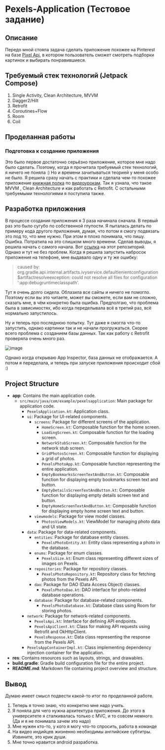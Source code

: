 ﻿# Pexels-Application (Тестовое задание)
 ## Описание
 Передо мной стояла задача сделать приложение похожее на Pinterest на базе [Pixel Api](https://www.pexels.com/api/documentation/), в котором пользователь сможет смотреть подборки картинок и выбирать понравившиеся.
 ## Требуемый стек технологий (Jetpack Compose)
1. Single Activity, Clean Architecture, MVVM
2. Dagger2/Hilt
3. Retrofit
4. Coroutines+Flow
5. Room
6. Coil
 ## Проделанная работы
 ### Подготовка к созданию приложения
 Это было первое достаточно серьёзно приложение, которое мне надо было сделать. Поэтому, когда я прочитала требуемый стек технологий, я ничего не поняла :)
 Но и времени зачитываться теорией у меня особо не было. Я решила сразу начать с практики и сделала чем-то похожее приложение [книжная полка](https://github.com/nafaniaa/Bookshelf) по [видеоурокам](https://www.youtube.com/watch?v=V9KaAfywQvw&t=1s). Так я узнала, что такое MVVM , Clean Architecture и как работать с Retrofit. С остальными требуемыми технологиями я поступила также. 
 ## Разработка приложения
 В процессе создания приложения я 3 раза начинала сначала. В первый раз это было сугубо по собственной глупости. Я пыталась делать по примеру кода другого приложения, думая, что потом я смогу подвязать это под то, что мне нужно. При этом я плохо понимала, что пишу. Ошибка. Потратила на это слишком много времени. Сделав выводы, я решила начать с самого начала. Вот [ссылка](https://github.com/nafaniaa/PexelsApp) на этот репозиторий. Однако и тут не без проблем. Когда я решила запустить набросок приложения на телефоне, мне выдавало одну и ту же ошибку:
 > caused by: org.gradle.api.internal.artifacts.ivyservice.defaultlenientconfiguration$artifactresolveexception: could not resolve all files for configuration ':app:debugruntimeclasspath'.

 Тут я очень долго сидела. Облазила все сайты и ничего не помогло. Поэтому если вы это читаете, может вы сможете, если вам не сложно, сказать мне, в чём конкретно была ошибка. Предполгаю, что проблема была в зависимостях, ибо когда переделывала всё в третий раз, всё нормально запустилось.

 Ну и теперь про последнюю попытку. Тут даже я смогла что-то запустить, однако картинки так и не начали прогружаться. Скорее всего проблема с созданием базы данных. Так как работу с Retrofit проверяла очень много раз.
 
 ![image](https://github.com/nafaniaa/Pexels-Application/assets/72029335/85d853b3-a035-4f0e-a348-d1aa69c509b2)
 
 Однако когда открываю App Inspector, база данных не отображается.
А потом я переделала, и теперь при запуске приложения происходит сбой :) 



## Project Structure
- **app**: Contains the main application code.
  - `src/main/java/com/example/pexelsapplication`: Main package for application code.
    - `PexelsApplication.kt`: Application class.
    - `ui`: Package for UI-related components.
      - `screens`: Package for different screens of the application.
        - `HomeScreen.kt`: Composable function for the home screen.
        - `LoadingScreen.kt`: Composable function for the loading screen.
        - `NetworkStubScreen.kt`: Composable function for the network stub screen.
        - `GridPhotosScreen.kt`: Composable function for displaying a grid of photos.
        - `PexelsPhotoApp.kt`: Composable function representing the entire application.
        - `EmptyBookmarksScreenTextAndButton.kt`: Composable function for displaying empty bookmarks screen text and button.
        - `EmptyDetailsScreenTextAndButton.kt`: Composable function for displaying empty details screen text and button.
        - `EmptyHomeScreenTextAndButton.kt`: Composable function for displaying empty home screen text and button.
      - `viewmodels`: Package for view model classes.
        - `PhotosViewModels.kt`: ViewModel for managing photo data and UI state.
    - `data`: Package for data-related components.
      - `entities`: Package for database entity classes.
        - `PexelsPhotoEntity.kt`: Entity class representing a photo in the database.
      - `enums`: Package for enum classes.
        - `PexelsSize.kt`: Enum class representing different sizes of images on Pexels.
      - `repositories`: Package for repository classes.
        - `PexelsPhotoRepository.kt`: Repository class for fetching photos from the Pexels API.
      - `dao`: Package for DAO (Data Access Object) classes.
        - `PexelsPhotoDao.kt`: DAO interface for photo-related database operations.
      - `database`: Package for database-related components.
        - `PexelsPhotoDatabase.kt`: Database class using Room for storing photos.
    - `network`: Package for network-related components.
      - `PexelsApi.kt`: Interface for defining API endpoints.
      - `PexelsApiClient.kt`: Class for making API requests using Retrofit and OkHttpClient.
      - `PexelsResponse.kt`: Data class representing the response from the Pexels API.
    - `PexelsAppContainerImpl.kt`: Class implementing dependency injection container for the application.
- **res**: Contains resources such as layouts, strings, and drawables.
- **build.gradle**: Gradle build configuration file for the entire project.
- **README.md**: Markdown file containing project overview and structure.

 ## Вывод
 Думаю имеет смысл подвести какой-то итог по проделанной работе.
 1. Теперь я точно знаю, что конкретно мне надо учить.
 2. Я поняла для чего нужна архитектура приложения. До этого в университете я сталкивалась только с MVC, и то совсем немного. (Да и я не понимала зачем это надо)
 3. Мне нужен кто-то, у кого я могу что-то спросить, работа в команде
 4. На видео индийцев жизненно необходимы английские субтитры. Извините, это крик души.
 5. Мне точно нравится android разработка.
